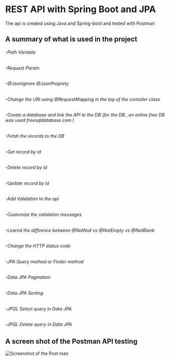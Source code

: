 # REST API with Spring Boot and JPA
The api is created using Java and Spring-boot and tested with Postman 

## A summary of what is used in the project
###### -Path Variable
###### -Request Param
###### -@JsonIgnore @JsonProprety
###### -Change the URI using @RequestMapping in the top of the contoller class
###### -Create a database and link the API to the DB (for the DB , an online free DB was used freesqldatabase.com )
###### -Fetsh the records to the DB
###### -Get record by id
###### -Delete record by id
###### -Update record by id
###### -Add Validation to the api
###### -Customize the validation messages
###### -Learnd the diffirence between @NotNull vs @NotEmpty vs @NotBlank
###### -Change the HTTP status code
###### -JPA Query method or Finder method 
###### -Data JPA Pagination
###### -Data JPA Sorting
###### -JPQL Select query in Data JPA
###### -JPQL Delete query in Data JPA

## A screen shot of the Postman API testing 

![Screenshot of the Post man](https://user-images.githubusercontent.com/60832087/193566615-c09db937-8688-468e-8145-8d1f6db51415.png)
